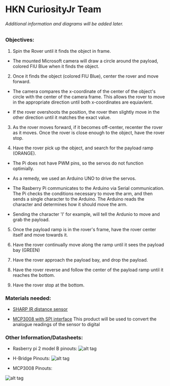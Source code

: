 # HKN CuriosityJr Team

###### Additional information and diagrams will be added later.

### Objectives:

1. Spin the Rover until it finds the object in frame.

  * The mounted Microsoft camera will draw a circle around the payload, colored FIU Blue when it finds the object.

2. Once it finds the object (colored FIU Blue), center the rover and move forward.

  * The camera compares the x-coordinate of the center of the object's circle with the center of the camera frame. This allows the rover to move in the appropriate direction until both x-coordinates are equiavlent.
  
  * If the rover overshoots the position, the rover then slightly move in the other direction until it matches the exact value.

3. As the rover moves forward, if it becomes off-center, recenter the rover as it moves. Once the rover is close enough to the object, have the rover stop.

4. Have the rover pick up the object, and search for the payload ramp (ORANGE).
  
  * The Pi does not have PWM pins, so the servos do not function optimially.
  
  * As a remedy, we used an Arduino UNO to drive the servos. 
  
  * The Rasberry Pi communicates to the Arduino via Serial communication. The Pi checks the conditions necessary to move the arm, and then sends a single character to the Arduino. The Arduino reads the character and determines how it should move the arm.
  
  * Sending the character 'l' for example, will tell the Ardunio to move and grab the payload.

5. Once the payload ramp is in the rover's frame, have the rover center itself and move towards it.

6. Have the rover continually move along the ramp until it sees the payload bay (GREEN)

7. Have the rover approach the payload bay, and drop the payload.

8. Have the rover reverse and follow the center of the payload ramp until it reaches the bottom. 

9. Have the rover stop at the bottom.

### Materials needed:

  * [SHARP IR distance sensor](https://www.adafruit.com/products/164)

  * [MCP3008 with SPI interface](https://www.adafruit.com/products/856) 
	This product will be used to convert the analogue readings of the sensor to digital
	
### Other Information/Datasheets:

* Rasberry pi 2 model B pinouts:
![alt tag](http://www.jameco.com/Jameco/workshop/circuitnotes/raspberry_pi_circuit_note_fig2a.jpg)

* H-Bridge Pinouts:
![alt tag](http://api.ning.com/files/2JurkTHbQdyEJc0Us*C9I5BgklPg596Okj8IKIsIa8WQR3T3KTnIIyLYDn9llE4Hao3cvc2vNy2S8ytKUmseZB*S5uMsuuwT/l293dpin.jpeg)

* MCP3008 Pinouts:

![alt tag](http://i.imgur.com/5t3wZug.png)
